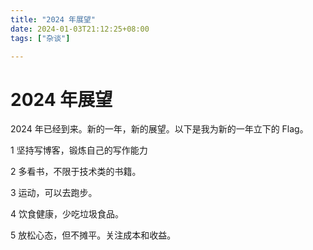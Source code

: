 ```yaml
---
title: "2024 年展望"
date: 2024-01-03T21:12:25+08:00
tags: ["杂谈"]

---
```


# 2024 年展望

2024 年已经到来。新的一年，新的展望。以下是我为新的一年立下的 Flag。

1 坚持写博客，锻炼自己的写作能力

2 多看书，不限于技术类的书籍。

3 运动，可以去跑步。

4 饮食健康，少吃垃圾食品。

5 放松心态，但不摊平。关注成本和收益。